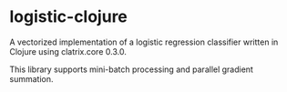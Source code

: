 logistic-clojure
================

A vectorized implementation of a logistic regression classifier written in Clojure using clatrix.core 0.3.0.

This library supports mini-batch processing and parallel gradient summation.
